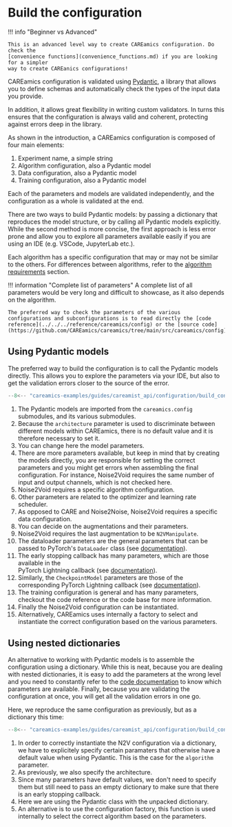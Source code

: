 # Build the configuration

!!! info "Beginner vs Advanced"

    This is an advanced level way to create CAREamics configuration. Do check the
    [convenience functions](convenience_functions.md) if you are looking for a simpler
    way to create CAREanics configurations!


CAREamics configuration is validated using [Pydantic](https://docs.pydantic.dev/latest/), 
a library that allows you to define schemas and automatically check the types of the 
input data you provide. 

In addition, it allows great flexibility in writing custom validators. In turns this
ensures that the configuration is always valid and coherent, protecting against errors
deep in the library.

As shown in the introduction, a CAREamics configuration is composed of four main elements:

1. Experiment name, a simple string
2. Algorithm configuration, also a Pydantic model
3. Data configuration, also a Pydantic model
4. Training configuration, also a Pydantic model

Each of the parameters and models are validated independently, and the configuration as a whole is validated at the end.

There are two ways to build Pydantic models: by passing a dictionary that reproduces the
model structure, or by calling all Pydantic models explicitly. While the second method is 
more concise, the first approach is less error prone and allow you to explore all
parameters available easily if you are using an IDE (e.g. VSCode, JupyterLab etc.).

Each algorithm has a specific configuration that may or may not be similar to the others.
For differences between algorithms, refer to the [algorithm requirements](algorithm_requirements.md) section.


!!! information "Complete list of parameters"
    A complete list of all parameters would be very long and difficult to showcase, as
    it also depends on the algorithm.

    The preferred way to check the parameters of the various configurations and subconfigurations is to read directly the [code reference](../../../reference/careamics/config) or the [source code](https://github.com/CAREamics/careamics/tree/main/src/careamics/config).


## Using Pydantic models

The preferred way to build the configuration is to call the Pydantic models directly. This
allows you to explore the parameters via your IDE, but also to get the validation errors
closer to the source of the error.

```python title="Building the configuration using Pydantic models"
--8<-- "careamics-examples/guides/careamist_api/configuration/build_configuration.py:pydantic"
```

1. The Pydantic models are imported from the `careamics.config` 
    submodules, and its various submodules.
2. Because the `architecture` parameter is used to discriminate between different models
    within CAREamics, there is no default value and it is therefore necessary to set it.
3. You can change here the model parameters.
4. There are more parameters available, but keep in mind that by creating the models
    directly, you are responsible for setting the correct parameters and you might get
    errors when assembling the final configuration. For instance, Noise2Void requires
    the same number of input and output channels, which is not checked here.
5. Noise2Void requires a specific algorithm configuration.
6. Other parameters are related to the optimizer and learning rate scheduler.
7. As opposed to CARE and Noise2Noise, Noise2Void requires a specific data configuration.
8. You can decide on the augmentations and their parameters.
9. Noise2Void requires the last augmentation to be `N2VManipulate`.
10. The dataloader parameters are the general parameters that can be passed to PyTorch's
    `DataLoader` class (see [documentation](https://pytorch.org/docs/stable/data.html#torch.utils.data.DataLoader)).
11. The early stopping callback has many parameters, which are those available in the  
    PyTorch Lightning callback (see [documentation](https://lightning.ai/docs/pytorch/stable/api/lightning.pytorch.callbacks.EarlyStopping.html#lightning.pytorch.callbacks.EarlyStopping)).
12. Similarly, the `CheckpointModel` parameters are those of the corresponding PyTorch
    Lightning callback (see [documentation](https://lightning.ai/docs/pytorch/stable/api/lightning.pytorch.callbacks.ModelCheckpoint.html)).
13. The training configuration is general and has many parameters, checkout the code
    reference or the code base for more information.
14. Finally the Noise2Void configuration can be instantiated.
15. Alternatively, CAREamics uses internally a factory to select and instantiate the 
    correct configuration based on the various parameters.

## Using nested dictionaries

An alternative to working with Pydantic models is to assemble the configuration using
a dictionary. While this is neat, because you are dealing with nested dictionaries, it is easy to add the parameters at the wrong level and you need to constantly refer to the [code documentation](../../../../reference) to know which parameters are available. Finally, because you are validating the configuration at once, you will get all the validation
errors in one go.

Here, we reproduce the same configuration as previously, but as a dictionary this time:

```python title="Building the configuration with a dictionary"
--8<-- "careamics-examples/guides/careamist_api/configuration/build_configuration.py:as_dict"
```

1. In order to correctly instantiate the N2V configuration via a dictionary, we have
    to explicitely specify certain paramaters that otherwise have a default value when
    using Pydantic. This is the case for the `algorithm` parameter.
2. As previously, we also specify the architecture.
3. Since many parameters have default values, we don't need to specify them but still
    need to pass an empty dictionary to make sure that there is an early stopping
    callback.
4. Here we are using the Pydantic class with the unpacked dictionary.
5. An alternative is to use the configuration factory, this function is used internally
    to select the correct algorithm based on the parameters.
